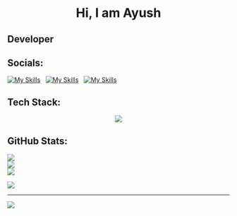 <h1 align="center"> Hi, I am Ayush </h1>
<h2><b align="center"> Developer</b></h2>

## Socials:
<a href="https://www.linkedin.com/in/ayush-h-mishra/">![My Skills](https://skillicons.dev/icons?i=linkedin)</a> &nbsp;
<a href="https://twitter.com/AyushHrishikesh">![My Skills](https://skillicons.dev/icons?i=twitter)</a> &nbsp;
<a href="https://www.instagram.com/h_ayushm/">![My Skills](https://skillicons.dev/icons?i=instagram)</a>

## Tech Stack:
<p align="center">
  <a href="https://skillicons.dev">
    <img src="https://skillicons.dev/icons?i=java,py,js,html,css,nodejs,express,react,bootstrap,tailwind,figma,tensorflow,pytorch" />
  </a>
</p>

## GitHub Stats: 
<div style: align-items="center">

![](https://github-readme-stats.vercel.app/api?username=Ayush-hm&theme=midnight-purple&hide_border=true&include_all_commits=true&count_private=false)<br/>
![](https://github-readme-streak-stats.herokuapp.com/?user=Ayush-hm&theme=midnight-purple&hide_border=true)<br/>
![](https://github-readme-stats.vercel.app/api/top-langs/?username=Ayush-hm&theme=midnight-purple&hide_border=true&include_all_commits=false&count_private=false&layout=compact)

</div>

![](https://quotes-github-readme.vercel.app/api?type=horizontal&theme=radical)

---
[![](https://visitcount.itsvg.in/api?id=Ayush-hm&icon=0&color=0)](https://visitcount.itsvg.in)

